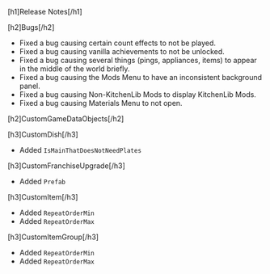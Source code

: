 [h1]Release Notes[/h1]

[h2]Bugs[/h2]
- Fixed a bug causing certain count effects to not be played.
- Fixed a bug causing vanilla achievements to not be unlocked.
- Fixed a bug causing several things (pings, appliances, items) to appear in the middle of the world briefly.
- Fixed a bug causing the Mods Menu to have an inconsistent background panel.
- Fixed a bug causing Non-KitchenLib Mods to display KitchenLib Mods.
- Fixed a bug causing Materials Menu to not open.

[h2]CustomGameDataObjects[/h2]

[h3]CustomDish[/h3]
- Added `IsMainThatDoesNotNeedPlates`

[h3]CustomFranchiseUpgrade[/h3]
- Added `Prefab`

[h3]CustomItem[/h3]
- Added `RepeatOrderMin`
- Added `RepeatOrderMax`

[h3]CustomItemGroup[/h3]
- Added `RepeatOrderMin`
- Added `RepeatOrderMax`